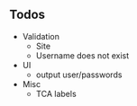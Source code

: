 
## Todos

- Validation
    - Site
    - Username does not exist
- UI
    - output user/passwords
- Misc
    - TCA labels
